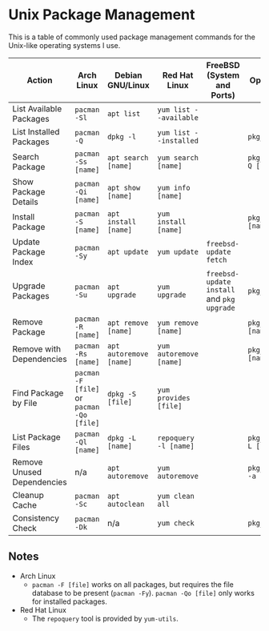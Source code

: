 # Unix Package Management

This is a table of commonly used package management commands for the Unix-like
operating systems I use.


| Action                     | Arch Linux                                | Debian GNU/Linux        | Red Hat Linux           | FreeBSD (System and Ports)                 | OpenBSD              |
|----------------------------|-------------------------------------------|-------------------------|-------------------------|--------------------------------------------|----------------------|
| List Available Packages    | `pacman -Sl`                              | `apt list`              | `yum list --available`  |                                            |                      |
| List Installed Packages    | `pacman -Q`                               | `dpkg -l`               | `yum list --installed`  |                                            | `pkg_info`           |
| Search Package             | `pacman -Ss [name]`                       | `apt search [name]`     | `yum search [name]`     |                                            | `pkg_info -Q [name]` |
| Show Package Details       | `pacman -Qi [name]`                       | `apt show [name]`       | `yum info [name]`       |                                            |
| Install Package            | `pacman -S [name]`                        | `apt install [name]`    | `yum install [name]`    |                                            | `pkg_add [name]`     |
| Update Package Index       | `pacman -Sy`                              | `apt update`            | `yum update`            | `freebsd-update fetch`                     |
| Upgrade Packages           | `pacman -Su`                              | `apt upgrade`           | `yum upgrade`           | `freebsd-update install` and `pkg upgrade` | `pkg_add -u`         |
| Remove Package             | `pacman -R [name]`                        | `apt remove [name]`     | `yum remove [name]`     |                                            | `pkg_delete [name]`  |
| Remove with Dependencies   | `pacman -Rs [name]`                       | `apt autoremove [name]` | `yum autoremove [name]` |                                            | `pkg_delete [name]`  |
| Find Package by File       | `pacman -F [file]` or `pacman -Qo [file]` | `dpkg -S [file]`        | `yum provides [file]`   |                                            |                      |
| List Package Files         | `pacman -Ql [name]`                       | `dpkg -L [name]`        | `repoquery -l [name]`   |                                            | `pkg_info -L [name]` |
| Remove Unused Dependencies | n/a                                       | `apt autoremove`        | `yum autoremove`        |                                            | `pkg_delete -a`      |
| Cleanup Cache              | `pacman -Sc`                              | `apt autoclean`         | `yum clean all`         |                                            |                      |
| Consistency Check          | `pacman -Dk`                              | n/a                     | `yum check`             |                                            | `pkg_check`          |

## Notes

- Arch Linux
    - `pacman -F [file]` works on all packages, but requires the file database
      to be present (`pacman -Fy`). `pacman -Qo [file]` only works for installed
      packages.
- Red Hat Linux
    - The `repoquery` tool is provided by `yum-utils`.
